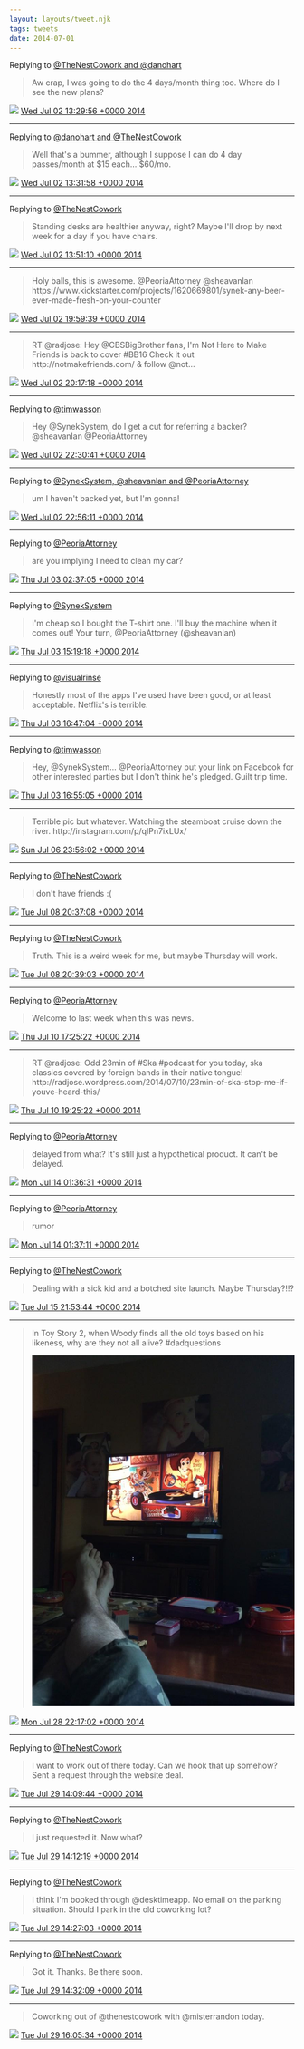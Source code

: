 ```yaml
---
layout: layouts/tweet.njk
tags: tweets
date: 2014-07-01
---
```


Replying to [@TheNestCowork and @danohart](https://twitter.com/TheNestCowork/status/484027358517551106)

> Aw crap, I was going to do the 4 days/month thing too\. Where do I see the new plans?

<img src="/img/tweet-media/tweet.ico" width="12" /> [Wed Jul 02 13:29:56 +0000 2014](https://twitter.com/timwasson/status/484328119088975872)

----

Replying to [@danohart and @TheNestCowork](https://twitter.com/danohart/status/484328290438492161)

> Well that's a bummer, although I suppose I can do 4 day passes/month at $15 each\.\.\. $60/mo\.

<img src="/img/tweet-media/tweet.ico" width="12" /> [Wed Jul 02 13:31:58 +0000 2014](https://twitter.com/timwasson/status/484328629212835840)

----

Replying to [@TheNestCowork](https://twitter.com/TheNestCowork/status/484329030187884544)

> Standing desks are healthier anyway, right? Maybe I'll drop by next week for a day if you have chairs\.

<img src="/img/tweet-media/tweet.ico" width="12" /> [Wed Jul 02 13:51:10 +0000 2014](https://twitter.com/timwasson/status/484333460203769856)

----

> Holy balls, this is awesome\. @PeoriaAttorney @sheavanlan https://www\.kickstarter\.com/projects/1620669801/synek\-any\-beer\-ever\-made\-fresh\-on\-your\-counter

<img src="/img/tweet-media/tweet.ico" width="12" /> [Wed Jul 02 19:59:39 +0000 2014](https://twitter.com/timwasson/status/484426194876915712)

----

> RT @radjose: Hey @CBSBigBrother fans, I'm Not Here to Make Friends is back to cover \#BB16 Check it out http://notmakefriends\.com/ &amp; follow @not…

<img src="/img/tweet-media/tweet.ico" width="12" /> [Wed Jul 02 20:17:18 +0000 2014](https://twitter.com/timwasson/status/484430634367328256)

----

Replying to [@timwasson](https://twitter.com/sheavanlan/status/484463884510560256)

> Hey @SynekSystem, do I get a cut for referring a backer? @sheavanlan @PeoriaAttorney

<img src="/img/tweet-media/tweet.ico" width="12" /> [Wed Jul 02 22:30:41 +0000 2014](https://twitter.com/timwasson/status/484464200685613056)

----

Replying to [@SynekSystem, @sheavanlan and @PeoriaAttorney](https://twitter.com/SYNEKbeer/status/484466872067178497)

> um I haven't backed yet, but I'm gonna\!

<img src="/img/tweet-media/tweet.ico" width="12" /> [Wed Jul 02 22:56:11 +0000 2014](https://twitter.com/timwasson/status/484470620281774082)

----

Replying to [@PeoriaAttorney](https://twitter.com/PeoriaAttorney/status/484511097622642688)

> are you implying I need to clean my car?

<img src="/img/tweet-media/tweet.ico" width="12" /> [Thu Jul 03 02:37:05 +0000 2014](https://twitter.com/timwasson/status/484526213013061633)

----

Replying to [@SynekSystem](https://twitter.com/SYNEKbeer/status/484475498005688320)

> I'm cheap so I bought the T\-shirt one\. I'll buy the machine when it comes out\! Your turn, @PeoriaAttorney \(@sheavanlan\)

<img src="/img/tweet-media/tweet.ico" width="12" /> [Thu Jul 03 15:19:18 +0000 2014](https://twitter.com/timwasson/status/484718027850911744)

----

Replying to [@visualrinse](https://twitter.com/visualrinse/status/484736554724651008)

> Honestly most of the apps I've used have been good, or at least acceptable\. Netflix's is terrible\.

<img src="/img/tweet-media/tweet.ico" width="12" /> [Thu Jul 03 16:47:04 +0000 2014](https://twitter.com/timwasson/status/484740117572382721)

----

Replying to [@timwasson](https://twitter.com/SYNEKbeer/status/484475498005688320)

> Hey, @SynekSystem\.\.\. @PeoriaAttorney put your link on Facebook for other interested parties but I don't think he's pledged\. Guilt trip time\.

<img src="/img/tweet-media/tweet.ico" width="12" /> [Thu Jul 03 16:55:05 +0000 2014](https://twitter.com/timwasson/status/484742135061938176)

----

> Terrible pic but whatever\. Watching the steamboat cruise down the river\. http://instagram\.com/p/qIPn7ixLUx/

<img src="/img/tweet-media/tweet.ico" width="12" /> [Sun Jul 06 23:56:02 +0000 2014](https://twitter.com/timwasson/status/485935232197984256)

----

Replying to [@TheNestCowork](https://twitter.com/TheNestCowork/status/486609825791766530)

> I don't have friends :\(

<img src="/img/tweet-media/tweet.ico" width="12" /> [Tue Jul 08 20:37:08 +0000 2014](https://twitter.com/timwasson/status/486609955534143488)

----

Replying to [@TheNestCowork](https://twitter.com/TheNestCowork/status/486610241337847808)

> Truth\. This is a weird week for me, but maybe Thursday will work\.

<img src="/img/tweet-media/tweet.ico" width="12" /> [Tue Jul 08 20:39:03 +0000 2014](https://twitter.com/timwasson/status/486610435165392896)

----

Replying to [@PeoriaAttorney](https://twitter.com/PeoriaAttorney/status/487029021038112768)

> Welcome to last week when this was news\.

<img src="/img/tweet-media/tweet.ico" width="12" /> [Thu Jul 10 17:25:22 +0000 2014](https://twitter.com/timwasson/status/487286468566872064)

----

> RT @radjose: Odd 23min of \#Ska \#podcast for you today, ska classics covered by foreign bands in their native tongue\! http://radjose\.wordpress\.com/2014/07/10/23min\-of\-ska\-stop\-me\-if\-youve\-heard\-this/

<img src="/img/tweet-media/tweet.ico" width="12" /> [Thu Jul 10 19:25:22 +0000 2014](https://twitter.com/timwasson/status/487316667987677184)

----

Replying to [@PeoriaAttorney](https://twitter.com/PeoriaAttorney/status/488497061445500928)

> delayed from what? It's still just a hypothetical product\. It can't be delayed\.

<img src="/img/tweet-media/tweet.ico" width="12" /> [Mon Jul 14 01:36:31 +0000 2014](https://twitter.com/timwasson/status/488497235303215104)

----

Replying to [@PeoriaAttorney](https://twitter.com/PeoriaAttorney/status/488497355273297920)

> rumor

<img src="/img/tweet-media/tweet.ico" width="12" /> [Mon Jul 14 01:37:11 +0000 2014](https://twitter.com/timwasson/status/488497402068750336)

----

Replying to [@TheNestCowork](https://twitter.com/TheNestCowork/status/489051508315418626)

> Dealing with a sick kid and a botched site launch\. Maybe Thursday?\!\!?

<img src="/img/tweet-media/tweet.ico" width="12" /> [Tue Jul 15 21:53:44 +0000 2014](https://twitter.com/timwasson/status/489165945353412609)

----

> In Toy Story 2, when Woody finds all the old toys based on his likeness, why are they not all alive? \#dadquestions 
> 
> ![](/img/tweet-media/493882853571043331-Btqf1mZCAAIa7-B.jpg)

<img src="/img/tweet-media/tweet.ico" width="12" /> [Mon Jul 28 22:17:02 +0000 2014](https://twitter.com/timwasson/status/493882853571043331)

----

Replying to [@TheNestCowork](https://twitter.com/TheNestCowork/status/489849519228452865)

> I want to work out of there today\. Can we hook that up somehow? Sent a request through the website deal\.

<img src="/img/tweet-media/tweet.ico" width="12" /> [Tue Jul 29 14:09:44 +0000 2014](https://twitter.com/timwasson/status/494122607579774976)

----

Replying to [@TheNestCowork](https://twitter.com/TheNestCowork/status/494122949339652096)

> I just requested it\. Now what?

<img src="/img/tweet-media/tweet.ico" width="12" /> [Tue Jul 29 14:12:19 +0000 2014](https://twitter.com/timwasson/status/494123256388259840)

----

Replying to [@TheNestCowork](https://twitter.com/TheNestCowork/status/494125388923019265)

> I think I'm booked through @desktimeapp\. No email on the parking situation\. Should I park in the old coworking lot?

<img src="/img/tweet-media/tweet.ico" width="12" /> [Tue Jul 29 14:27:03 +0000 2014](https://twitter.com/timwasson/status/494126964257849344)

----

Replying to [@TheNestCowork](https://twitter.com/TheNestCowork/status/494128044865368064)

> Got it\. Thanks\. Be there soon\.

<img src="/img/tweet-media/tweet.ico" width="12" /> [Tue Jul 29 14:32:09 +0000 2014](https://twitter.com/timwasson/status/494128248331440129)

----

> Coworking out of @thenestcowork with @misterrandon today\.

<img src="/img/tweet-media/tweet.ico" width="12" /> [Tue Jul 29 16:05:34 +0000 2014](https://twitter.com/timwasson/status/494151758831034368)